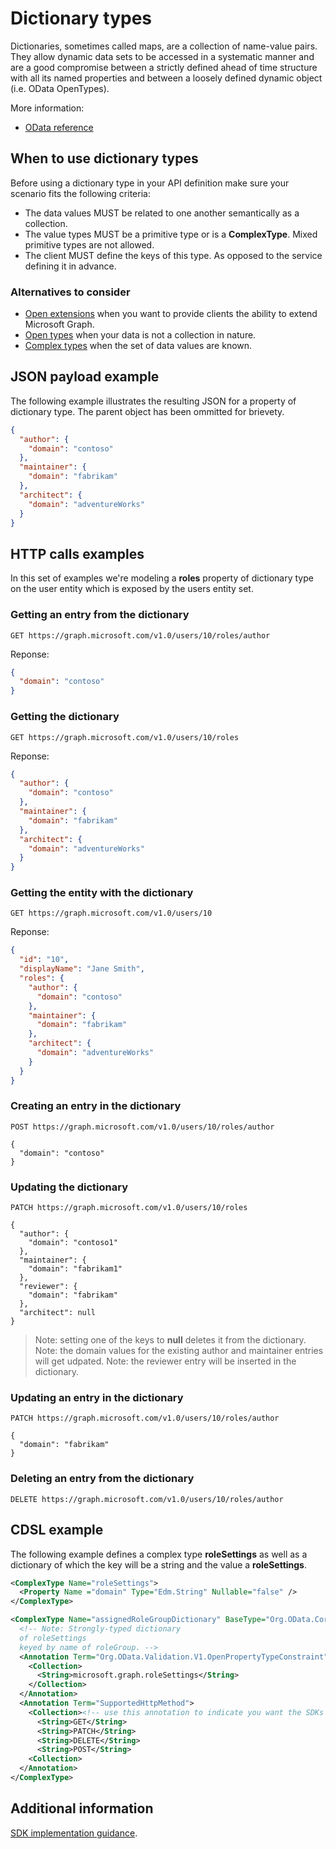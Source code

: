 # Dictionary types

Dictionaries, sometimes called maps, are a collection of name-value pairs. They allow dynamic data sets to be accessed in a systematic manner and are a good compromise between a strictly defined ahead of time structure with all its named properties and between a loosely defined dynamic object (i.e. OData OpenTypes).

More information:

- [OData reference](https://github.com/oasis-tcs/odata-vocabularies/blob/master/vocabularies/Org.OData.Core.V1.md#dictionary)

## When to use dictionary types

Before using a dictionary type in your API definition make sure your scenario fits the following criteria:

- The data values MUST be related to one another semantically as a collection.
- The value types MUST be a primitive type or is a **ComplexType**. Mixed primitive types are not allowed.
- The client MUST define the keys of this type. As opposed to the service defining it in advance.

### Alternatives to consider

- [Open extensions](https://docs.microsoft.com/en-us/graph/extensibility-open-users) when you want to provide clients the ability to extend Microsoft Graph.
- [Open types](https://docs.microsoft.com/en-us/aspnet/web-api/overview/odata-support-in-aspnet-web-api/odata-v4/use-open-types-in-odata-v4) when your data is not a collection in nature.
- [Complex types](https://docs.microsoft.com/en-us/odata/webapi/complextypewithnavigationproperty) when the set of data values are known.

## JSON payload example

The following example illustrates the resulting JSON for a property of dictionary type. The parent object has been ommitted for brievety.

```json
{
  "author": {
    "domain": "contoso"
  },
  "maintainer": {
    "domain": "fabrikam"
  },
  "architect": {
    "domain": "adventureWorks"
  }
}
```

## HTTP calls examples

In this set of examples we're modeling a **roles** property of dictionary type on the user entity which is exposed by the users entity set.

### Getting an entry from the dictionary

```HTTP
GET https://graph.microsoft.com/v1.0/users/10/roles/author
```

Reponse:

```json
{
  "domain": "contoso"
}
```

### Getting the dictionary

```HTTP
GET https://graph.microsoft.com/v1.0/users/10/roles
```

Reponse:

```json
{
  "author": {
    "domain": "contoso"
  },
  "maintainer": {
    "domain": "fabrikam"
  },
  "architect": {
    "domain": "adventureWorks"
  }
}
```

### Getting the entity with the dictionary

```HTTP
GET https://graph.microsoft.com/v1.0/users/10
```

Reponse:

```json
{
  "id": "10",
  "displayName": "Jane Smith",
  "roles": {
    "author": {
      "domain": "contoso"
    },
    "maintainer": {
      "domain": "fabrikam"
    },
    "architect": {
      "domain": "adventureWorks"
    }
  }
}
```

### Creating an entry in the dictionary

```HTTP
POST https://graph.microsoft.com/v1.0/users/10/roles/author

{
  "domain": "contoso"
}
```

### Updating the dictionary

```HTTP
PATCH https://graph.microsoft.com/v1.0/users/10/roles

{
  "author": {
    "domain": "contoso1"
  },
  "maintainer": {
    "domain": "fabrikam1"
  },
  "reviewer": {
    "domain": "fabrikam"
  },
  "architect": null
}
```

> Note: setting one of the keys to **null** deletes it from the dictionary.
> Note: the domain values for the existing author and maintainer entries will get udpated.
> Note: the reviewer entry will be inserted in the dictionary.

### Updating an entry in the dictionary

```HTTP
PATCH https://graph.microsoft.com/v1.0/users/10/roles/author

{
  "domain": "fabrikam"
}
```

### Deleting an entry from the dictionary

```HTTP
DELETE https://graph.microsoft.com/v1.0/users/10/roles/author
```

## CDSL example

The following example defines a complex type **roleSettings** as well as a dictionary of which the key will be a string and the value a **roleSettings**.

```xml
<ComplexType Name="roleSettings">
  <Property Name ="domain" Type="Edm.String" Nullable="false" />
</ComplexType>

<ComplexType Name="assignedRoleGroupDictionary" BaseType="Org.OData.Core.V1.Dictionary">
  <!-- Note: Strongly-typed dictionary
  of roleSettings
  keyed by name of roleGroup. -->
  <Annotation Term="Org.OData.Validation.V1.OpenPropertyTypeConstraint">
    <Collection>
      <String>microsoft.graph.roleSettings</String>
    </Collection>
  </Annotation>
  <Annotation Term="SupportedHttpMethod">
    <Collection><!-- use this annotation to indicate you want the SDKs to generate additional request builders to update the dictionary atomtically -->
      <String>GET</String>
      <String>PATCH</String>
      <String>DELETE</String>
      <String>POST</String>
    <Collection>
  </Annotation>
</ComplexType>
```

## Additional information

[SDK implementation guidance](./client-guidance.md).
